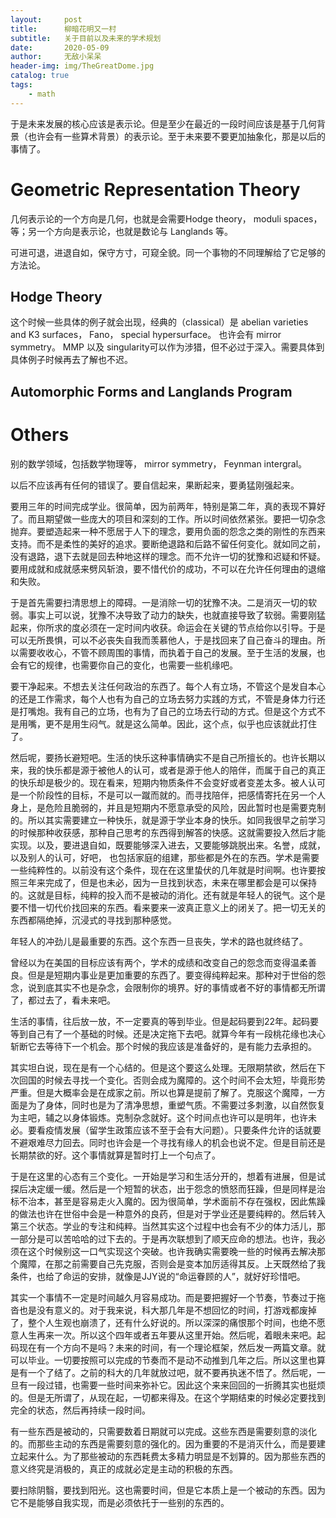 ```yaml
---
layout:     post
title:      柳暗花明又一村
subtitle:   关于目前以及未来的学术规划
date:       2020-05-09
author:     无敌小呆呆
header-img: img/TheGreatDome.jpg
catalog: true
tags:
    - math
---
```


于是未来发展的核心应该是表示论。但是至少在最近的一段时间应该是基于几何背景（也许会有一些算术背景）的表示论。至于未来要不要更加抽象化，那是以后的事情了。

# Geometric Representation Theory

几何表示论的一个方向是几何，也就是会需要Hodge theory， moduli spaces，等；另一个方向是表示论，也就是数论与 Langlands 等。

可进可退，进退自如，保守方寸，可窥全貌。同一个事物的不同理解给了它足够的方法论。

## Hodge Theory
这个时候一些具体的例子就会出现，经典的（classical）是 abelian varieties and K3 surfaces， Fano， special hypersurface。 也许会有 mirror symmetry。
MMP 以及 singularity可以作为涉猎，但不必过于深入。需要具体到具体例子时候再去了解也不迟。
## Automorphic Forms and Langlands Program
# Others
  别的数学领域，包括数学物理等， mirror symmetry， Feynman intergral。





以后不应该再有任何的错误了。要自信起来，果断起来，要勇猛刚强起来。

要用三年的时间完成学业。很简单，因为前两年，特别是第二年，真的表现不算好了。而且期望做一些庞大的项目和深刻的工作。所以时间依然紧张。要把一切杂念抛弃。要塑造起来一种不愿居于人下的理念，要用负面的怨念之类的刚性的东西来支持。而不是柔性的美好的追求。要断绝退路和后路不留任何变化。就如同之前，没有退路，退下去就是回去种地这样的理念。而不允许一切的犹豫和迟疑和怀疑。要用成就和成就感来劈风斩浪，要不惜代价的成功，不可以在允许任何理由的退缩和失败。

于是首先需要扫清思想上的障碍。一是消除一切的犹豫不决。二是消灭一切的软弱。事实上可以说，犹豫不决导致了动力的缺失，也就直接导致了软弱。需要刚猛起来，你所求的度必须在一定时间内收获。命运会在关键的节点给你以引导。于是可以无所畏惧，可以不必丧失自我而羡慕他人，于是找回来了自己奋斗的理由。所以需要收收心，不管不顾周围的事情，而执着于自己的发展。至于生活的发展，也会有它的规律，也需要你自己的变化，也需要一些机缘吧。

要干净起来。不想去关注任何政治的东西了。每个人有立场，不管这个是发自本心的还是工作需求，每个人也有为自己的立场去努力实践的方式，不管是身体力行还是打嘴炮。我有自己的立场，也有为了自己的立场去行动的方式。但是这个方式不是用嘴，更不是用生闷气。就是这么简单。因此，这个点，似乎也应该就此打住了。

然后呢，要扬长避短吧。生活的快乐这种事情确实不是自己所擅长的。也许长期以来，我的快乐都是源于被他人的认可，或者是源于他人的陪伴，而属于自己的真正的快乐却是极少的。现在看来，短期内物质条件不会变好或者变差太多。被人认可是一个阶段性的目标，不是可以一蹴而就的。而寻找陪伴，把感情寄托在另一个人身上，是危险且脆弱的，并且是短期内不愿意承受的风险，因此暂时也是需要克制的。所以其实需要建立一种快乐，就是源于学业本身的快乐。如同我很早之前学习的时候那种收获感，那种自己思考的东西得到解答的快感。这就需要投入然后才能实现。以及，要进退自如，既要能够深入进去，又要能够跳脱出来。名誉，成就，以及别人的认可，好吧， 也包括家庭的组建，那些都是外在的东西。学术是需要一些纯粹性的。以前没有这个条件，现在在这里蛰伏的几年就是时间啊。也许要按照三年来完成了，但是也未必，因为一旦找到状态，未来在哪里都会是可以保持的。这就是目标，纯粹的投入而不是被动的消化。还有就是年轻人的锐气。这个是要不惜一切代价找回来的东西。看来要来一波真正意义上的闭关了。把一切无关的东西都隔绝掉，沉浸式的寻找到那种感觉。

年轻人的冲劲儿是最重要的东西。这个东西一旦丧失，学术的路也就终结了。

曾经以为在美国的目标应该有两个，学术的成绩和改变自己的怨念而变得温柔善良。但是是短期内事业是更加重要的东西了。要变得纯粹起来。那种对于世俗的怨念，说到底其实不也是杂念，会限制你的境界。好的事情或者不好的事情都无所谓了，都过去了，看未来吧。

生活的事情，往后放一放，不一定要真的等到毕业。但是起码要到22年。起码要等到自己有了一个基础的时候。还是决定拖下去吧。就算今年有一段桃花缘也决心斩断它去等待下一个机会。那个时候的我应该是准备好的，是有能力去承担的。

其实坦白说，现在是有一个心结的。但是这个要这么处理。无限期禁欲，然后在下次回国的时候去寻找一个变化。否则会成为魔障的。这个时间不会太短，毕竟形势严重。但是大概率会是在成家之前。所以也算是提前了解了。克服这个魔障，一方面是为了身体，同时也是为了清净思想，重塑气质。不需要过多刺激，以自然恢复为主吧，辅之以身体锻炼。克制杂念就好。这个时间点也许可以是明年，也许未必。要看疫情发展（留学生政策应该不至于会有大问题）。只要条件允许的话就要不避艰难尽力回去。同时也许会是一个寻找有缘人的机会也说不定。但是目前还是长期禁欲的好。这个事情就算是暂时打上一个句点了。


于是在这里的心态有三个变化。一开始是学习和生活分开的，想着有进展，但是试探后决定缓一缓。然后是一个短暂的状态，出于怨念的愤怒而狂躁，但是同样是治标不治本，甚至是容易走火入魔的。因为很简单，学术面前不存在强权，因此焦躁的做法也许在世俗中会是一种意外的良药，但是对于学业还是要纯粹的。然后转入第三个状态。学业的专注和纯粹。当然其实这个过程中也会有不少的体力活儿，那一部分是可以苦哈哈的过下去的。于是再次联想到了顺天应命的想法。也许，我必须在这个时候别这一口气实现这个突破。也许我确实需要晚一些的时候再去解决那个魔障，在那之前需要自己先克服，否则会是变本加厉适得其反。上天既然给了我条件，也给了命运的安排，就像是JJY说的“命运眷顾的人”，就好好珍惜吧。

其实一个事情不一定是时间越久月容易成功。而是要把握好一个节奏，节奏过于拖沓也是没有意义的。对于我来说，科大那几年是不想回忆的时间，打游戏都废掉了，整个人生观也崩溃了，还有什么好说的。所以深深的痛恨那个时间，也绝不愿意人生再来一次。所以这个四年或者五年要从这里开始。然后呢，着眼未来吧。起码现在有一个方向不是吗？未来的时间，有一个理论框架，然后发一两篇文章。就可以毕业。一切要按照可以完成的节奏而不是动不动推到几年之后。所以这里也算是有一个了结了。之前的科大的几年就放过吧，就不要再执迷不悟了。然后呢，一旦有一段过错，也需要一些时间来弥补它。因此这个来来回回的一折腾其实也挺烦的。但是无所谓了，从现在起，一切都来得及。在这个学期结束的时候必定要找到完全的状态，然后再持续一段时间。

有一些东西是被动的，只需要数着日期就可以完成。这些东西是需要刻意的淡化的。而那些主动的东西是需要刻意的强化的。因为重要的不是消灭什么，而是要建立起来什么。为了那些被动的东西耗费太多精力明显是不划算的。因为那些东西的意义终究是消极的，真正的成就必定是主动的积极的东西。

要扫除阴翳，要找到阳光。这也需要时间，但是它本质上是一个被动的东西。因为它不是能够自我实现，而是必须依托于一些别的东西的。

